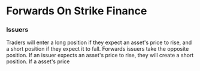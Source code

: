 # Forwards On Strike Finance

### Issuers

Traders will enter a long position if they expect an asset's price to rise, and a short position if they expect it to fall. Forwards issuers take the opposite position. If an issuer expects an asset's price to rise, they will create a short position. If a asset's price&#x20;



